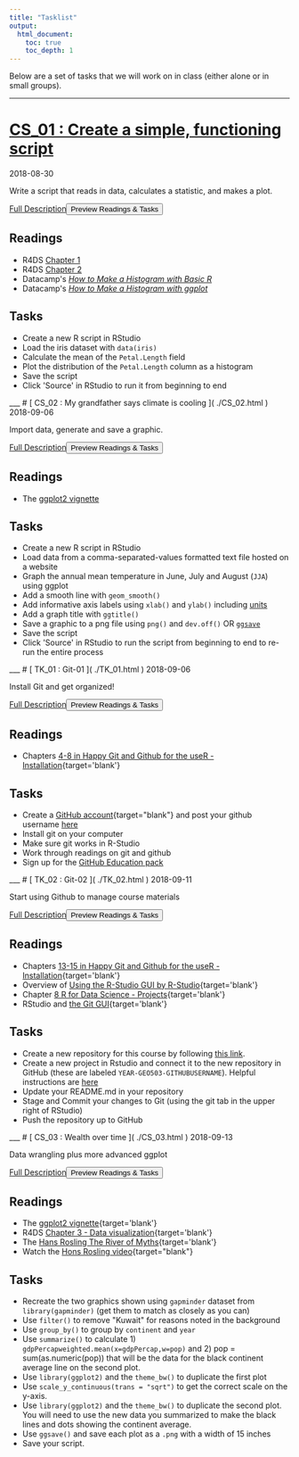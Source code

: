 ```yaml
---
title: "Tasklist"
output:
  html_document:
    toc: true
    toc_depth: 1
---
```




Below are a set of tasks that we will work on in class (either alone or in small groups).



___
# [ CS_01 :  Create a simple, functioning script ]( ./CS_01.html ) 
 2018-08-30  
 
  Write a script that reads in data, calculates a statistic, and makes a plot.  
 
 <a class="btn btn-link" href="./CS_01.html" role="button" >Full Description</a><button data-toggle="collapse" class="btn btn-link" data-target="#i1">Preview Readings & Tasks </button><div id="i1" class="collapse">
## Readings
- R4DS [Chapter 1](http://r4ds.had.co.nz/introduction.html)
- R4DS [Chapter 2](http://r4ds.had.co.nz/explore-intro.html)
- Datacamp's [_How to Make a Histogram with Basic R_](https://www.datacamp.com/community/tutorials/make-histogram-basic-r)
- Datacamp's [_How to Make a Histogram with ggplot_](https://www.datacamp.com/community/tutorials/make-histogram-ggplot2)

## Tasks
- Create a new R script in RStudio
- Load the iris dataset with `data(iris)`
- Calculate the mean of the `Petal.Length` field
- Plot the distribution of the `Petal.Length` column as a histogram
- Save the script
- Click 'Source' in RStudio to run it from beginning to end
</div>
___
# [ CS_02 :  My grandfather says climate is cooling ]( ./CS_02.html ) 
 2018-09-06  
 
  Import data, generate and save a graphic.  
 
 <a class="btn btn-link" href="./CS_02.html" role="button" >Full Description</a><button data-toggle="collapse" class="btn btn-link" data-target="#i2">Preview Readings & Tasks </button><div id="i2" class="collapse">
## Readings
- The [ggplot2 vignette](https://ggplot2.tidyverse.org/)

## Tasks
- Create a new R script in RStudio
- Load data from a comma-separated-values formatted text file hosted on a website
- Graph the annual mean temperature in June, July and August (`JJA`) using ggplot
- Add a smooth line with `geom_smooth()`
- Add informative axis labels using `xlab()` and `ylab()` including [units](https://data.giss.nasa.gov/cgi-bin/gistemp/stdata_show.cgi?id=425003010120&dt=1&ds=5)
- Add a graph title with `ggtitle()`
- Save a graphic to a png file using `png()` and `dev.off()` OR [`ggsave`](https://ggplot2.tidyverse.org/reference/ggsave.html)
- Save the script
- Click 'Source' in RStudio to run the script from beginning to end to re-run the entire process
</div>
___
# [ TK_01 :  Git-01 ]( ./TK_01.html ) 
 2018-09-06  
 
  Install Git and get organized!  
 
 <a class="btn btn-link" href="./TK_01.html" role="button" >Full Description</a><button data-toggle="collapse" class="btn btn-link" data-target="#i3">Preview Readings & Tasks </button><div id="i3" class="collapse">
## Readings
- Chapters [4-8 in Happy Git and Github for the useR - Installation](http://happygitwithr.com/installation-pain.html){target='blank'}

## Tasks
- Create a [GitHub account](https://github.com/join?source=header-home){target="blank"} and post your github username [here](https://goo.gl/forms/wy25GL0YWZIHplDH2)
- Install git on your computer
- Make sure git works in R-Studio
- Work through readings on git and github
- Sign up for the [GitHub Education pack](https://education.github.com/pack)
</div>
___
# [ TK_02 :  Git-02 ]( ./TK_02.html ) 
 2018-09-11  
 
  Start using Github to manage course materials  
 
 <a class="btn btn-link" href="./TK_02.html" role="button" >Full Description</a><button data-toggle="collapse" class="btn btn-link" data-target="#i4">Preview Readings & Tasks </button><div id="i4" class="collapse">
## Readings
- Chapters [13-15 in Happy Git and Github for the useR - Installation](http://happygitwithr.com){target='blank'}
- Overview of [Using the R-Studio GUI by R-Studio](https://support.rstudio.com/hc/en-us/articles/200532077-Version-Control-with-Git-and-SVN){target='blank'}
- Chapter [8 R for Data Science - Projects](http://r4ds.had.co.nz/workflow-projects.html){target='blank'}
- RStudio and [the Git GUI](https://www.youtube.com/watch?v=E2d91v1Twcc){target='blank'}

## Tasks
- Create a new repository for this course by following [this link](https://classroom.github.com/a/etsQwbE7).
- Create a new project in Rstudio and connect it to the new repository in GitHub (these are labeled `YEAR-GEO503-GITHUBUSERNAME`). Helpful instructions are [here](http://happygitwithr.com/rstudio-git-github.html#clone-the-new-github-repository-to-your-computer-via-rstudio)
- Update your README.md in your repository
- Stage and Commit your changes to Git (using the git tab in the upper right of RStudio)
- Push the repository up to GitHub
</div>
___
# [ CS_03 :  Wealth over time ]( ./CS_03.html ) 
 2018-09-13  
 
  Data wrangling plus more advanced ggplot  
 
 <a class="btn btn-link" href="./CS_03.html" role="button" >Full Description</a><button data-toggle="collapse" class="btn btn-link" data-target="#i5">Preview Readings & Tasks </button><div id="i5" class="collapse">
## Readings
- The [ggplot2 vignette](https://ggplot2.tidyverse.org/){target='blank'}
- R4DS [Chapter 3 - Data visualization](http://r4ds.had.co.nz/data-visualisation.html){target='blank'}
- The [Hans Rosling The River of Myths](https://youtu.be/OwII-dwh-bk){target='blank'}
- Watch the [Hons Rosling video](https://www.ted.com/talks/hans_rosling_shows_the_best_stats_you_ve_ever_seen){target="blank"}

## Tasks
- Recreate the two graphics shown using `gapminder` dataset from `library(gapminder)` (get them to match as closely as you can)
- Use `filter()` to remove "Kuwait" for reasons noted in the background
- Use `group_by()` to group by `continent` and `year`
- Use `summarize()` to calculate 1) `gdpPercapweighted.mean(x=gdpPercap,w=pop)` and 2)  pop = sum(as.numeric(pop)) that will be the data for the black continent average line on the second plot.
- Use `library(ggplot2)` and the `theme_bw()` to duplicate the first plot
- Use  `scale_y_continuous(trans = "sqrt")` to get the correct scale on the y-axis.
- Use `library(ggplot2)` and the `theme_bw()` to duplicate the second plot. You will need to use the new data you summarized to make the black lines and dots showing the continent average.
- Use `ggsave()` and save each plot as a `.png` with a width of 15 inches
- Save your script.
</div>

